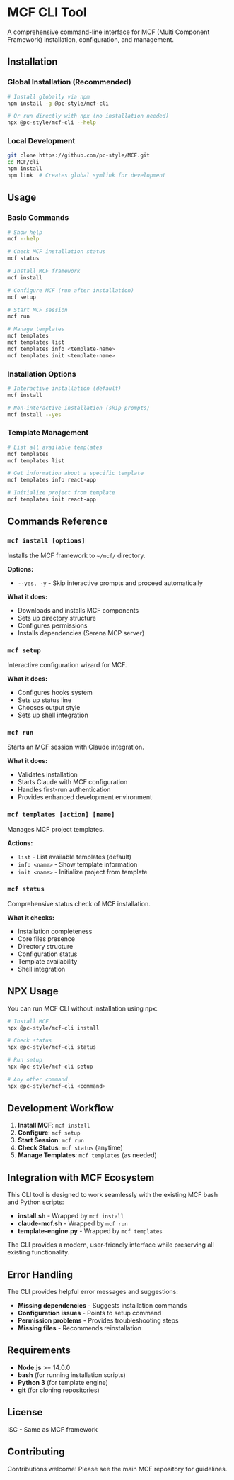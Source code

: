 # MCF CLI Tool

A comprehensive command-line interface for MCF (Multi Component Framework) installation, configuration, and management.

## Installation

### Global Installation (Recommended)

```bash
# Install globally via npm
npm install -g @pc-style/mcf-cli

# Or run directly with npx (no installation needed)
npx @pc-style/mcf-cli --help
```

### Local Development

```bash
git clone https://github.com/pc-style/MCF.git
cd MCF/cli
npm install
npm link  # Creates global symlink for development
```

## Usage

### Basic Commands

```bash
# Show help
mcf --help

# Check MCF installation status
mcf status

# Install MCF framework
mcf install

# Configure MCF (run after installation)
mcf setup

# Start MCF session
mcf run

# Manage templates
mcf templates
mcf templates list
mcf templates info <template-name>
mcf templates init <template-name>
```

### Installation Options

```bash
# Interactive installation (default)
mcf install

# Non-interactive installation (skip prompts)
mcf install --yes
```

### Template Management

```bash
# List all available templates
mcf templates
mcf templates list

# Get information about a specific template
mcf templates info react-app

# Initialize project from template
mcf templates init react-app
```

## Commands Reference

### `mcf install [options]`

Installs the MCF framework to `~/mcf/` directory.

**Options:**
- `--yes, -y` - Skip interactive prompts and proceed automatically

**What it does:**
- Downloads and installs MCF components
- Sets up directory structure
- Configures permissions
- Installs dependencies (Serena MCP server)

### `mcf setup`

Interactive configuration wizard for MCF.

**What it does:**
- Configures hooks system
- Sets up status line
- Chooses output style
- Sets up shell integration

### `mcf run`

Starts an MCF session with Claude integration.

**What it does:**
- Validates installation
- Starts Claude with MCF configuration
- Handles first-run authentication
- Provides enhanced development environment

### `mcf templates [action] [name]`

Manages MCF project templates.

**Actions:**
- `list` - List available templates (default)
- `info <name>` - Show template information
- `init <name>` - Initialize project from template

### `mcf status`

Comprehensive status check of MCF installation.

**What it checks:**
- Installation completeness
- Core files presence
- Directory structure
- Configuration status
- Template availability
- Shell integration

## NPX Usage

You can run MCF CLI without installation using npx:

```bash
# Install MCF
npx @pc-style/mcf-cli install

# Check status
npx @pc-style/mcf-cli status

# Run setup
npx @pc-style/mcf-cli setup

# Any other command
npx @pc-style/mcf-cli <command>
```

## Development Workflow

1. **Install MCF**: `mcf install`
2. **Configure**: `mcf setup`
3. **Start Session**: `mcf run`
4. **Check Status**: `mcf status` (anytime)
5. **Manage Templates**: `mcf templates` (as needed)

## Integration with MCF Ecosystem

This CLI tool is designed to work seamlessly with the existing MCF bash and Python scripts:

- **install.sh** - Wrapped by `mcf install`
- **claude-mcf.sh** - Wrapped by `mcf run`
- **template-engine.py** - Wrapped by `mcf templates`

The CLI provides a modern, user-friendly interface while preserving all existing functionality.

## Error Handling

The CLI provides helpful error messages and suggestions:

- **Missing dependencies** - Suggests installation commands
- **Configuration issues** - Points to setup command
- **Permission problems** - Provides troubleshooting steps
- **Missing files** - Recommends reinstallation

## Requirements

- **Node.js** >= 14.0.0
- **bash** (for running installation scripts)
- **Python 3** (for template engine)
- **git** (for cloning repositories)

## License

ISC - Same as MCF framework

## Contributing

Contributions welcome! Please see the main MCF repository for guidelines.